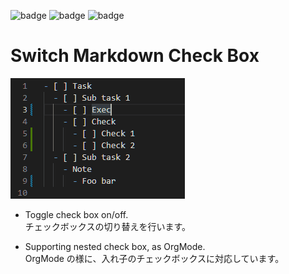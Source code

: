 ![badge](https://img.shields.io/github/issues/kuone314/VSCodeToggleCheckBox)
![badge](https://img.shields.io/github/forks/kuone314/VSCodeToggleCheckBox)
![badge](https://img.shields.io/github/stars/kuone314/VSCodeToggleCheckBox)

# Switch Markdown Check Box

![Sample](Code/Doc/Demonstration.gif)

* Toggle check box on/off.  
  チェックボックスの切り替えを行います。

* Supporting nested check box, as OrgMode.  
  OrgMode の様に、入れ子のチェックボックスに対応しています。


